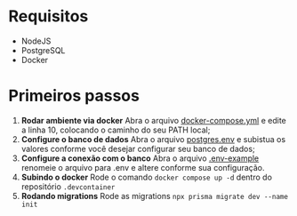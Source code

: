 # Requisitos
 - NodeJS
 - PostgreSQL
 - Docker

# Primeiros passos
1. **Rodar ambiente via docker** Abra o arquivo [docker-compose.yml](./.devcontainer/docker-compose.yml) e edite a linha 10, colocando o caminho do seu PATH local;
2. **Configure o banco de dados** Abra o arquivo [postgres.env](./.devcontainer/postgres.env) e subistua os valores conforme você desejar configurar seu banco de dados;
3. **Configure a conexão com o banco** Abra o arquivo [.env-example](./.env-example) renomeie o arquivo para .env e altere conforme sua configuração.
4. **Subindo o docker** Rode o comando `docker compose up -d` dentro do repositório `.devcontainer`
5. **Rodando migrations** Rode as migrations `npx prisma migrate dev --name init`
